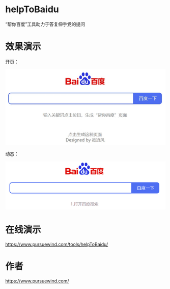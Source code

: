 # helpToBaidu
“帮你百度”工具助力于答复伸手党的提问

# 效果演示
开页：

![开页](README_IMG/helpToBaidu-show1.jpg "开页")

动态：

![动态](README_IMG/helpToBaidu-show2.gif "动态")

# 在线演示
https://www.pursuewind.com/tools/helpToBaidu/

# 作者
https://www.pursuewind.com/

